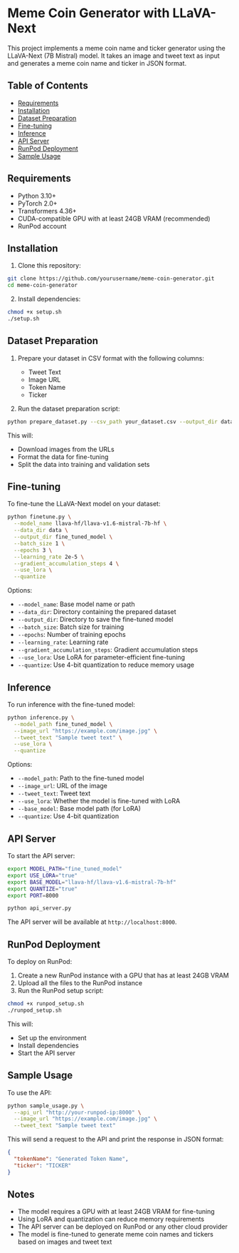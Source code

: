 # Meme Coin Generator with LLaVA-Next

This project implements a meme coin name and ticker generator using the LLaVA-Next (7B Mistral) model. It takes an image and tweet text as input and generates a meme coin name and ticker in JSON format.

## Table of Contents

- [Requirements](#requirements)
- [Installation](#installation)
- [Dataset Preparation](#dataset-preparation)
- [Fine-tuning](#fine-tuning)
- [Inference](#inference)
- [API Server](#api-server)
- [RunPod Deployment](#runpod-deployment)
- [Sample Usage](#sample-usage)

## Requirements

- Python 3.10+
- PyTorch 2.0+
- Transformers 4.36+
- CUDA-compatible GPU with at least 24GB VRAM (recommended)
- RunPod account

## Installation

1. Clone this repository:
```bash
git clone https://github.com/yourusername/meme-coin-generator.git
cd meme-coin-generator
```

2. Install dependencies:
```bash
chmod +x setup.sh
./setup.sh
```

## Dataset Preparation

1. Prepare your dataset in CSV format with the following columns:
   - Tweet Text
   - Image URL
   - Token Name
   - Ticker

2. Run the dataset preparation script:
```bash
python prepare_dataset.py --csv_path your_dataset.csv --output_dir data
```

This will:
- Download images from the URLs
- Format the data for fine-tuning
- Split the data into training and validation sets

## Fine-tuning

To fine-tune the LLaVA-Next model on your dataset:

```bash
python finetune.py \
  --model_name llava-hf/llava-v1.6-mistral-7b-hf \
  --data_dir data \
  --output_dir fine_tuned_model \
  --batch_size 1 \
  --epochs 3 \
  --learning_rate 2e-5 \
  --gradient_accumulation_steps 4 \
  --use_lora \
  --quantize
```

Options:
- `--model_name`: Base model name or path
- `--data_dir`: Directory containing the prepared dataset
- `--output_dir`: Directory to save the fine-tuned model
- `--batch_size`: Batch size for training
- `--epochs`: Number of training epochs
- `--learning_rate`: Learning rate
- `--gradient_accumulation_steps`: Gradient accumulation steps
- `--use_lora`: Use LoRA for parameter-efficient fine-tuning
- `--quantize`: Use 4-bit quantization to reduce memory usage

## Inference

To run inference with the fine-tuned model:

```bash
python inference.py \
  --model_path fine_tuned_model \
  --image_url "https://example.com/image.jpg" \
  --tweet_text "Sample tweet text" \
  --use_lora \
  --quantize
```

Options:
- `--model_path`: Path to the fine-tuned model
- `--image_url`: URL of the image
- `--tweet_text`: Tweet text
- `--use_lora`: Whether the model is fine-tuned with LoRA
- `--base_model`: Base model path (for LoRA)
- `--quantize`: Use 4-bit quantization

## API Server

To start the API server:

```bash
export MODEL_PATH="fine_tuned_model"
export USE_LORA="true"
export BASE_MODEL="llava-hf/llava-v1.6-mistral-7b-hf"
export QUANTIZE="true"
export PORT=8000

python api_server.py
```

The API server will be available at `http://localhost:8000`.

## RunPod Deployment

To deploy on RunPod:

1. Create a new RunPod instance with a GPU that has at least 24GB VRAM
2. Upload all the files to the RunPod instance
3. Run the RunPod setup script:
```bash
chmod +x runpod_setup.sh
./runpod_setup.sh
```

This will:
- Set up the environment
- Install dependencies
- Start the API server

## Sample Usage

To use the API:

```bash
python sample_usage.py \
  --api_url "http://your-runpod-ip:8000" \
  --image_url "https://example.com/image.jpg" \
  --tweet_text "Sample tweet text"
```

This will send a request to the API and print the response in JSON format:

```json
{
  "tokenName": "Generated Token Name",
  "ticker": "TICKER"
}
```

## Notes

- The model requires a GPU with at least 24GB VRAM for fine-tuning
- Using LoRA and quantization can reduce memory requirements
- The API server can be deployed on RunPod or any other cloud provider
- The model is fine-tuned to generate meme coin names and tickers based on images and tweet text
